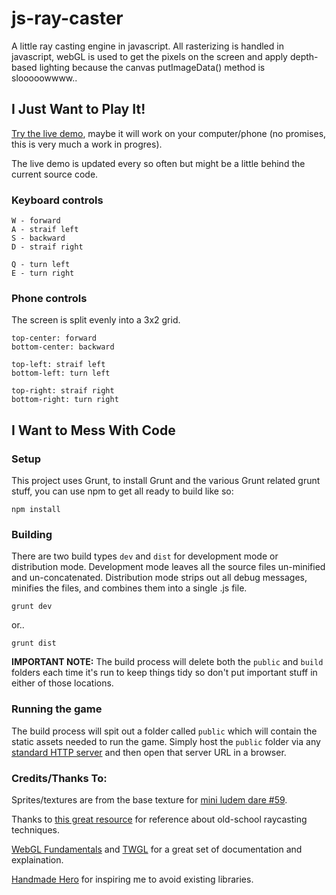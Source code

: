 # js-ray-caster

A little ray casting engine in javascript. All rasterizing is handled in javascript, webGL is used to get the pixels on the screen and apply depth-based lighting because the canvas putImageData() method is slooooowwww..

## I Just Want to Play It!

[Try the live demo](https://benpurdy.github.io/js-ray-caster/public/), maybe it will work on your computer/phone (no promises, this is very much a work in progres).

The live demo is updated every so often but might be a little behind the current source code.

### Keyboard controls

	W - forward
	A - straif left
	S - backward
	D - straif right
	
	Q - turn left
	E - turn right

### Phone controls

The screen is split evenly into a 3x2 grid.

	top-center: forward
	bottom-center: backward
	
	top-left: straif left
	bottom-left: turn left
	
	top-right: straif right
	bottom-right: turn right

## I Want to Mess With Code

### Setup

This project uses Grunt, to install Grunt and the various Grunt related grunt stuff, you can use npm to get all ready to build like so:

	npm install

### Building

There are two build types `dev` and `dist` for development mode or distribution mode. Development mode leaves all the source files un-minified and un-concatenated. Distribution mode strips out all debug messages, minifies the files, and combines them into a single .js file.

	grunt dev
	
or..
	
	grunt dist

**IMPORTANT NOTE:** The build process will delete both the `public` and `build` folders each time it's run to keep things tidy so don't put important stuff in either of those locations.

### Running the game

The build process will spit out a folder called `public` which will contain the static assets needed to run the game. Simply host the `public` folder via any [standard HTTP server](https://github.com/indexzero/http-server) and then open that server URL in a browser.


### Credits/Thanks To:

Sprites/textures are from the base texture for [mini ludem dare #59](http://ludumdare.com/compo/minild-59/).

Thanks to [this great resource](http://www.permadi.com/tutorial/raycast/) for reference about old-school raycasting techniques.

[WebGL Fundamentals](http://webglfundamentals.org/) and [TWGL](http://twgljs.org/) for a great set of documentation and explaination.

[Handmade Hero](https://handmadehero.org/) for inspiring me to avoid existing libraries.